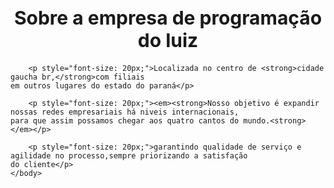 <!DOCTYPE html>
<html lang="pt-br">
    <head>
    <meta charset="UTF-8">
    <title> de programação do luiz</title>
    </head>
     <body>
        <h1 style="font-size: 30px;text-align: center;">Sobre a empresa de programação do luiz</h1>

        <p style="font-size: 20px;">Localizada no centro de <strong>cidade gaucha br,</strong>com filiais
    em outros lugares do estado do paraná</p>

        <p style="font-size: 20px;"><em><strong>Nosso objetivo é expandir nossas redes empresariais há niveis internacionais,
    para que assim possamos chegar aos quatro cantos do mundo.<strong></em></p>

        <p style="font-size: 20px;">garantindo qualidade de serviço e agilidade no processo,sempre priorizando a satisfação
    do cliente</p>  
    </body>
</html>
